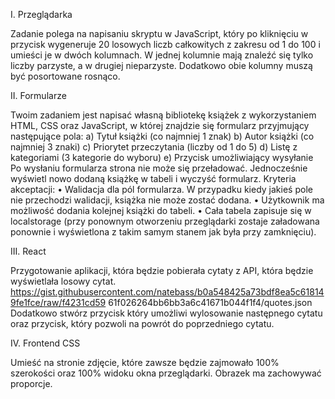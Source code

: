 I. Przeglądarka

Zadanie polega na napisaniu skryptu w JavaScript, który po kliknięciu w przycisk wygeneruje 20
losowych liczb całkowitych z zakresu od 1 do 100 i umieści je w dwóch kolumnach. W jednej
kolumnie mają znaleźć się tylko liczby parzyste, a w drugiej nieparzyste. Dodatkowo obie kolumny
muszą być posortowane rosnąco.

II. Formularze

Twoim zadaniem jest napisać własną bibliotekę książek z wykorzystaniem HTML, CSS oraz JavaScript,
w której znajdzie się formularz przyjmujący następujące pola:
a) Tytuł książki (co najmniej 1 znak)
b) Autor książki (co najmniej 3 znaki)
c) Priorytet przeczytania (liczby od 1 do 5)
d) Listę z kategoriami (3 kategorie do wyboru)
e) Przycisk umożliwiający wysyłanie
Po wysłaniu formularza strona nie może się przeładować. Jednocześnie wyświetl nowo dodaną
książkę w tabeli i wyczyść formularz.
Kryteria akceptacji:
• Walidacja dla pól formularza. W przypadku kiedy jakieś pole nie przechodzi walidacji, książka
nie może zostać dodana.
• Użytkownik ma możliwość dodania kolejnej książki do tabeli.
• Cała tabela zapisuje się w localstorage (przy ponownym otworzeniu przeglądarki zostaje
załadowana ponownie i wyświetlona z takim samym stanem jak była przy zamknięciu).

III. React

Przygotowanie aplikacji, która będzie pobierała cytaty z API, która będzie wyświetlała losowy cytat.
https://gist.githubusercontent.com/natebass/b0a548425a73bdf8ea5c618149fe1fce/raw/f4231cd59
61f026264bb6bb3a6c41671b044f1f4/quotes.json
Dodatkowo stwórz przycisk który umożliwi wylosowanie następnego cytatu oraz przycisk, który
pozwoli na powrót do poprzedniego cytatu.

IV. Frontend CSS

Umieść na stronie zdjęcie, które zawsze będzie zajmowało 100% szerokości oraz 100% widoku okna
przeglądarki. Obrazek ma zachowywać proporcje.
